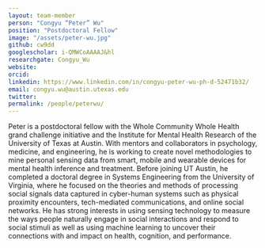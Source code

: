 ```yaml
---
layout: team-member
person: "Congyu “Peter” Wu"
position: "Postdoctoral Fellow"
image: "/assets/peter-wu.jpg"
github: cw9dd
googlescholar: i-QMWCoAAAAJ&hl
researchgate: Congyu_Wu
website: 
orcid: 
linkedin: https://www.linkedin.com/in/congyu-peter-wu-ph-d-52471b32/
email: congyu.wu@austin.utexas.edu
twitter:
permalink: /people/peterwu/
---
```


Peter is a postdoctoral fellow with the Whole Community Whole Health grand challenge initiative and the Institute for Mental Health Research of the University of Texas at Austin. With mentors and collaborators in psychology, medicine, and engineering, he is working to create novel methodologies to mine personal sensing data from smart, mobile and wearable devices for mental health inference and treatment. Before joining UT Austin, he completed a doctoral degree in Systems Engineering from the University of Virginia, where he focused on the theories and methods of processing social signals data captured in cyber-human systems such as physical proximity encounters, tech-mediated communications, and online social networks. He has strong interests in using sensing technology to measure the ways people naturally engage in social interactions and respond to social stimuli as well as using machine learning to uncover their connections with and impact on health, cognition, and performance.